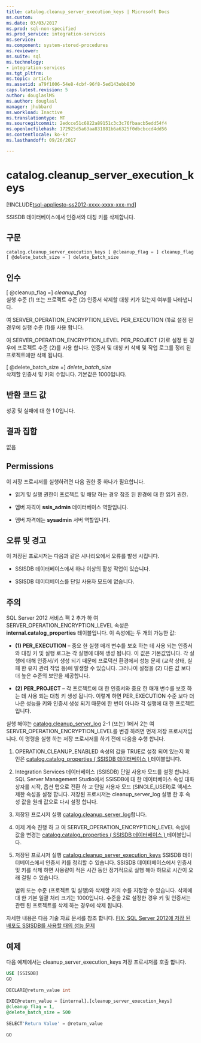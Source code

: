 ```yaml
---
title: catalog.cleanup_server_execution_keys | Microsoft Docs
ms.custom: 
ms.date: 03/03/2017
ms.prod: sql-non-specified
ms.prod_service: integration-services
ms.service: 
ms.component: system-stored-procedures
ms.reviewer: 
ms.suite: sql
ms.technology:
- integration-services
ms.tgt_pltfrm: 
ms.topic: article
ms.assetid: a79f1006-54e8-4cbf-96f8-5ed143ebb830
caps.latest.revision: 5
author: douglaslMS
ms.author: douglasl
manager: jhubbard
ms.workload: Inactive
ms.translationtype: MT
ms.sourcegitcommit: 2edcce51c6822a89151c3c3c76fbaacb5edd54f4
ms.openlocfilehash: 172925d5a63aa831881b6a6325f0dbcbccd4dd56
ms.contentlocale: ko-kr
ms.lasthandoff: 09/26/2017

---
```

# <a name="catalogcleanupserverexecutionkeys"></a>catalog.cleanup_server_execution_keys
[!INCLUDE[tsql-appliesto-ss2012-xxxx-xxxx-xxx-md](../../includes/tsql-appliesto-ss2012-xxxx-xxxx-xxx-md.md)]

  SSISDB 데이터베이스에서 인증서와 대칭 키를 삭제합니다.  
  
## <a name="syntax"></a>구문  
  
```sql
catalog.cleanup_server_execution_keys [ @cleanup_flag = ] cleanup_flag ,  
[ @delete_batch_size = ] delete_batch_size  
```  
  
## <a name="arguments"></a>인수  
 [ @cleanup_flag =] *cleanup_flag*  
 실행 수준 (1) 또는 프로젝트 수준 (2) 인증서 삭제할 대칭 키가 있는지 여부를 나타냅니다.  
  
 여 SERVER_OPERATION_ENCRYPTION_LEVEL PER_EXECUTION (1)로 설정 된 경우에 실행 수준 (1)를 사용 합니다.  
  
 여 SERVER_OPERATION_ENCRYPTION_LEVEL PER_PROJECT (2)로 설정 된 경우에 프로젝트 수준 (2)를 사용 합니다. 인증서 및 대칭 키 삭제 및 작업 로그를 정리 된 프로젝트에만 삭제 됩니다.  
  
 [ @delete_batch_size =] *delete_batch_size*  
 삭제할 인증서 및 키의 수입니다. 기본값은 1000입니다.  
  
## <a name="return-code-values"></a>반환 코드 값  
 성공 및 실패에 대 한 1 0입니다.  
  
## <a name="result-sets"></a>결과 집합  
 없음  
  
## <a name="permissions"></a>Permissions  
 이 저장 프로시저를 실행하려면 다음 권한 중 하나가 필요합니다.  
  
-   읽기 및 실행 권한이 프로젝트 및 해당 하는 경우 참조 된 환경에 대 한 읽기 권한.  
  
-   멤버 자격이 **ssis_admin** 데이터베이스 역할입니다.  
  
-   멤버 자격에는 **sysadmin** 서버 역할입니다.  
  
## <a name="errors-and-warnings"></a>오류 및 경고  
 이 저장된 프로시저는 다음과 같은 시나리오에서 오류를 발생 시킵니다.  
  
-   SSISDB 데이터베이스에서 하나 이상의 활성 작업이 있습니다.  
  
-   SSISDB 데이터베이스를 단일 사용자 모드에 없습니다.  
  
## <a name="remarks"></a>주의  
 SQL Server 2012 서비스 팩 2 추가 하 여 SERVER_OPERATION_ENCRYPTION_LEVEL 속성은 **internal.catalog_properties** 테이블입니다. 이 속성에는 두 개의 가능한 값:  
  
-   **(1) PER_EXECUTION** – 중요 한 실행 매개 변수를 보호 하는 데 사용 되는 인증서와 대칭 키 및 실행 로그는 각 실행에 대해 생성 됩니다. 이 값은 기본값입니다. 각 실행에 대해 인증서/키 생성 되기 때문에 프로덕션 환경에서 성능 문제 (교착 상태, 실패 한 유지 관리 작업 등)에 발생할 수 있습니다. 그러나이 설정을 (2) 다른 값 보다 더 높은 수준의 보안을 제공합니다.  
  
-   **(2) PER_PROJECT** – 각 프로젝트에 대 한 인증서와 중요 한 매개 변수를 보호 하는 데 사용 되는 대칭 키 생성 됩니다. 이렇게 하면 PER_EXECUTION 수준 보다 더 나은 성능을 키와 인증서 생성 되기 때문에 한 번이 아니라 각 실행에 대 한 프로젝트입니다.  
  
 실행 해야는 [catalog.cleanup_server_log](../../integration-services/system-stored-procedures/catalog-cleanup-server-log.md) 2-1 (또는) 1에서 2는 여 SERVER_OPERATION_ENCRYPTION_LEVEL를 변경 하려면 먼저 저장 프로시저입니다. 이 명령을 실행 하는 저장 프로시저를 하기 전에 다음을 수행 합니다.  
  
1.  OPERATION_CLEANUP_ENABLED 속성의 값을 TRUE로 설정 되어 있는지 확인은 [catalog.catalog_properties &#40; SSISDB 데이터베이스 &#41; ](../../integration-services/system-views/catalog-catalog-properties-ssisdb-database.md) 테이블입니다.  
  
2.  Integration Services 데이터베이스 (SSISDB) 단일 사용자 모드를 설정 합니다. SQL Server Management Studio에서 SSISDB에 대 한 데이터베이스 속성 대화 상자를 시작, 옵션 탭으로 전환 하 고 단일 사용자 모드 (SINGLE_USER)로 액세스 제한 속성을 설정 합니다. 저장된 프로시저는 cleanup_server_log 실행 한 후 속성 값을 원래 값으로 다시 설정 합니다.  
  
3.  저장된 프로시저 실행 [catalog.cleanup_server_log](../../integration-services/system-stored-procedures/catalog-cleanup-server-log.md)합니다.  
  
4.  이제 계속 진행 하 고 여 SERVER_OPERATION_ENCRYPTION_LEVEL 속성에 값을 변경는 [catalog.catalog_properties &#40; SSISDB 데이터베이스 &#41; ](../../integration-services/system-views/catalog-catalog-properties-ssisdb-database.md) 테이블입니다.  
  
5.  저장된 프로시저 실행 [catalog.cleanup_server_execution_keys](../../integration-services/system-stored-procedures/catalog-cleanup-server-execution-keys.md) SSISDB 데이터베이스에서 인증서 키를 정리할 수 있습니다. SSISDB 데이터베이스에서 인증서 및 키를 삭제 하면 사용량이 적은 시간 동안 정기적으로 실행 해야 하므로 시간이 오래 걸릴 수 있습니다.  
  
     범위 또는 수준 (프로젝트 및 실행)와 삭제할 키의 수를 지정할 수 있습니다. 삭제에 대 한 기본 일괄 처리 크기는 1000입니다. 수준을 2로 설정한 경우 키 및 인증서는 관련 된 프로젝트를 삭제 하는 경우에 삭제 됩니다.  
  
 자세한 내용은 다음 기술 자료 문서를 참조 합니다. [FIX: SQL Server 2012에 저장 된 배포도 SSISDB를 사용할 때의 성능 문제](http://support.microsoft.com/kb/2972285)  
  
## <a name="example"></a>예제  
 다음 예제에서는 cleanup_server_execution_keys 저장 프로시저를 호출 합니다.  
  
```sql  
USE [SSISDB]  
GO  
  
DECLARE@return_value int  
  
EXEC@return_value = [internal].[cleanup_server_execution_keys]  
@cleanup_flag = 1,  
@delete_batch_size = 500  
  
SELECT'Return Value' = @return_value  
  
GO  
```  
  
  

